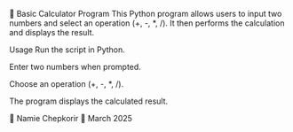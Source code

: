 📌 Basic Calculator Program
This Python program allows users to input two numbers and select an operation (+, -, *, /). It then performs the calculation and displays the result.

Usage
Run the script in Python.

Enter two numbers when prompted.

Choose an operation (+, -, *, /).

The program displays the calculated result.

👤 Namie Chepkorir
📅 March 2025
